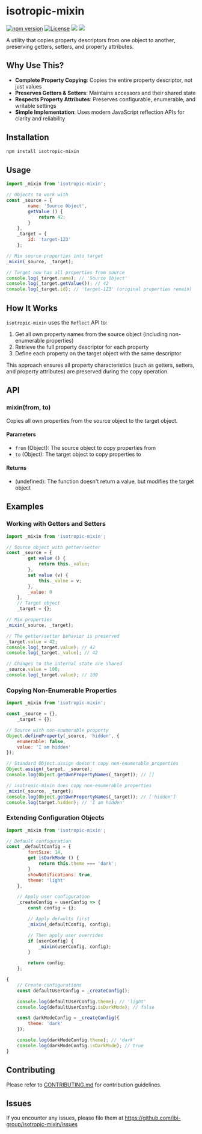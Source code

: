 # isotropic-mixin

[![npm version](https://img.shields.io/npm/v/isotropic-mixin.svg)](https://www.npmjs.com/package/isotropic-mixin)
[![License](https://img.shields.io/npm/l/isotropic-mixin.svg)](https://github.com/ibi-group/isotropic-mixin/blob/main/LICENSE)
![](https://img.shields.io/badge/tests-passing-brightgreen.svg)
![](https://img.shields.io/badge/coverage-100%25-brightgreen.svg)

A utility that copies property descriptors from one object to another, preserving getters, setters, and property attributes.

## Why Use This?

- **Complete Property Copying**: Copies the entire property descriptor, not just values
- **Preserves Getters & Setters**: Maintains accessors and their shared state
- **Respects Property Attributes**: Preserves configurable, enumerable, and writable settings
- **Simple Implementation**: Uses modern JavaScript reflection APIs for clarity and reliability

## Installation

```bash
npm install isotropic-mixin
```

## Usage

```javascript
import _mixin from 'isotropic-mixin';

// Objects to work with
const _source = {
        name: 'Source Object',
        getValue () {
            return 42;
        }
    },
    _target = {
        id: 'target-123'
    };

// Mix source properties into target
_mixin(_source, _target);

// Target now has all properties from source
console.log(_target.name); // 'Source Object'
console.log(_target.getValue()); // 42
console.log(_target.id); // 'target-123' (original properties remain)
```

## How It Works

`isotropic-mixin` uses the `Reflect` API to:

1. Get all own property names from the source object (including non-enumerable properties)
2. Retrieve the full property descriptor for each property
3. Define each property on the target object with the same descriptor

This approach ensures all property characteristics (such as getters, setters, and property attributes) are preserved during the copy operation.

## API

### mixin(from, to)

Copies all own properties from the source object to the target object.

#### Parameters

- `from` (Object): The source object to copy properties from
- `to` (Object): The target object to copy properties to

#### Returns

- (undefined): The function doesn't return a value, but modifies the target object

## Examples

### Working with Getters and Setters

```javascript
import _mixin from 'isotropic-mixin';

// Source object with getter/setter
const _source = {
        get value () {
            return this._value;
        },
        set value (v) {
            this._value = v;
        },
        _value: 0
    },
    // Target object
    _target = {};

// Mix properties
_mixin(_source, _target);

// The getter/setter behavior is preserved
_target.value = 42;
console.log(_target.value); // 42
console.log(_target._value); // 42

// Changes to the internal state are shared
_source.value = 100;
console.log(_target.value); // 100
```

### Copying Non-Enumerable Properties

```javascript
import _mixin from 'isotropic-mixin';

const _source = {},
    _target = {};

// Source with non-enumerable property
Object.defineProperty(_source, 'hidden', {
    enumerable: false,
    value: 'I am hidden'
});

// Standard Object.assign doesn't copy non-enumerable properties
Object.assign(_target, _source);
console.log(Object.getOwnPropertyNames(_target)); // []

// isotropic-mixin does copy non-enumerable properties
_mixin(_source, _target);
console.log(Object.getOwnPropertyNames(_target)); // ['hidden']
console.log(target.hidden); // 'I am hidden'
```

### Extending Configuration Objects

```javascript
import _mixin from 'isotropic-mixin';

// Default configuration
const _defaultConfig = {
        fontSize: 14,
        get isDarkMode () {
            return this.theme === 'dark';
        }
        showNotifications: true,
        theme: 'light'
    },

    // Apply user configuration
    _createConfig = userConfig => {
        const config = {};

        // Apply defaults first
        _mixin(_defaultConfig, config);

        // Then apply user overrides
        if (userConfig) {
            _mixin(userConfig, config);
        }

        return config;
    };

{
    // Create configurations
    const defaultUserConfig = _createConfig();

    console.log(defaultUserConfig.theme); // 'light'
    console.log(defaultUserConfig.isDarkMode); // false

    const darkModeConfig = _createConfig({
        theme: 'dark'
    });

    console.log(darkModeConfig.theme); // 'dark'
    console.log(darkModeConfig.isDarkMode); // true
}
```

## Contributing

Please refer to [CONTRIBUTING.md](https://github.com/ibi-group/isotropic-mixin/blob/main/CONTRIBUTING.md) for contribution guidelines.

## Issues

If you encounter any issues, please file them at https://github.com/ibi-group/isotropic-mixin/issues
